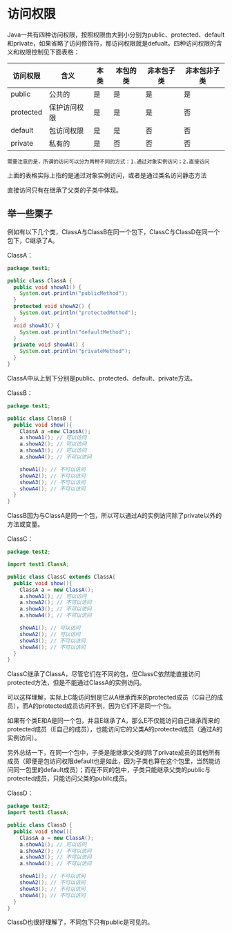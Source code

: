 # 访问权限

Java一共有四种访问权限，按照权限由大到小分别为public、protected、default和private，如果省略了访问修饰符，那访问权限就是defualt。四种访问权限的含义和权限控制见下面表格：

| 访问权限  | 含义         | 本类 | 本包的类 | 非本包子类 | 非本包非子类 |
| --------- | ------------ | ---- | -------- | ---------- | ------------ |
| public    | 公共的       | 是   | 是       | 是         | 是           |
| protected | 保护访问权限 | 是   | 是       | 是         | 否           |
| default   | 包访问权限   | 是   | 是       | 否         | 否           |
| private   | 私有的       | 是   | 否       | 否         | 否           |

`需要注意的是，所谓的访问可以分为两种不同的方式：1.通过对象实例访问；2.直接访问`

上面的表格实际上指的是通过对象实例访问，或者是通过类名访问静态方法

直接访问只有在继承了父类的子类中体现。

## 举一些栗子

例如有以下几个类，ClassA与ClassB在同一个包下，ClassC与ClassD在同一个包下，C继承了A。

ClassA：

```java
package test1;

public class ClassA {
  public void showA1() {
    System.out.println("publicMethod");
  }
  protected void showA2() {
    System.out.println("protectedMethod");
  }
  void showA3() {
    System.out.println("defaultMethod");
  }
  private void showA4() {
    System.out.println("privateMethod");
  }
}
```

ClassA中从上到下分别是public、protected、default、private方法。

ClassB：

```java
package test1;

public class ClassB {
  public void show(){
    ClassA a =new ClassA();
    a.showA1(); // 可以访问
    a.showA2(); // 可以访问
    a.showA3();	// 可以访问
    a.showA4();	// 不可以访问

    showA1(); // 不可以访问
    showA2(); // 不可以访问
    showA3(); // 不可以访问
    showA4(); // 不可以访问
  }
}
```



ClassB因为与ClassA是同一个包，所以可以通过A的实例访问除了private以外的方法或变量。

ClassC：

```java
package test2;

import test1.ClassA;

public class ClassC extends ClassA{
  public void show(){
    ClassA a = new ClassA();
    a.showA1(); // 可以访问
    a.showA2(); // 不可以访问
    a.showA3(); // 不可以访问
    a.showA4(); // 不可以访问

    showA1(); // 可以访问
    showA2(); // 可以访问
    showA3(); // 不可以访问
    showA4(); // 不可以访问
  }
}
```



ClassC继承了ClassA，尽管它们在不同的包，但ClassC依然能直接访问protected方法，但是不能通过ClassA的实例访问。

可以这样理解，实际上C能访问到是它从A继承而来的protected成员（C自己的成员），而A的protected成员访问不到，因为它们不是同一个包。

如果有个类E和A是同一个包，并且E继承了A，那么E不仅能访问自己继承而来的protected成员（E自己的成员），也能访问它的父类A的protected成员（通过A的实例访问）。

另外总结一下，在同一个包中，子类是能继承父类的除了private成员的其他所有成员（即便是包访问权限default也是如此，因为子类也算在这个包里，当然能访问同一包里的default成员）；而在不同的包中，子类只能继承父类的public与protected成员，只能访问父类的pubilc成员。

ClassD：

```java
package test2;
import test1.ClassA;

public class ClassD {
  public void show(){
    ClassA a = new ClassA();
    a.showA1(); // 可以访问
    a.showA2(); // 不可以访问
    a.showA3(); // 不可以访问
    a.showA4(); // 不可以访问

    showA1(); // 不可以访问
    showA2(); // 不可以访问
    showA3(); // 不可以访问
    showA4(); // 不可以访问
  }
}
```



ClassD也很好理解了，不同包下只有public是可见的。